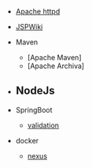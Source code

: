 - [Apache httpd](./httpd/readme.md)
- [JSPWiki](/jspwiki/readme.md)

- Maven
  - [Apache Maven]
  - [Apache Archiva]

- NodeJs
  -

- SpringBoot
  - [validation](./springboot/validation.md)


- docker 
  - [nexus](./docker/021_docker_nexus.md)